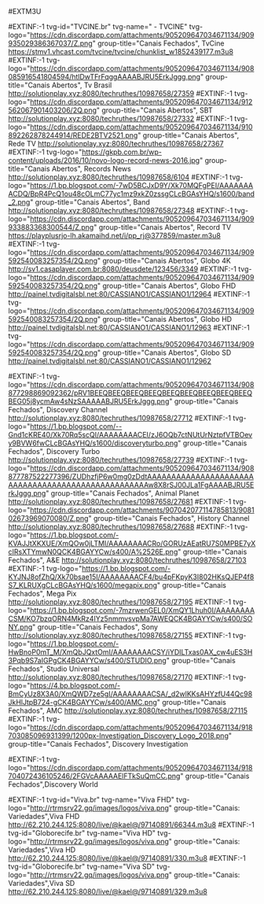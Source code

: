 #EXTM3U

#EXTINF:-1 tvg-id="TVCINE.br" tvg-name=" - TVCINE" tvg-logo="https://cdn.discordapp.com/attachments/905209647034671134/909935029386367037/Z.png" group-title="Canais Fechados", TvCine
https://stmv1.vhcast.com/tvcine/tvcine/chunklist_w1852439177.m3u8
#EXTINF:-1 tvg-logo="https://cdn.discordapp.com/attachments/905209647034671134/908085916541804594/htlDwTFrFqggAAAABJRU5ErkJggg.png" group-title="Canais Abertos", Tv Brasil
http://solutionplay.xyz:8080/techruthes/10987658/27359
#EXTINF:-1 tvg-logo="https://cdn.discordapp.com/attachments/905209647034671134/912562067901403206/2Q.png" group-title="Canais Abertos", SBT
http://solutionplay.xyz:8080/techruthes/10987658/27332
#EXTINF:-1 tvg-logo="https://cdn.discordapp.com/attachments/905209647034671134/910892262878244914/REDE2BTV2521.png" group-title="Canais Abertos", Rede TV
http://solutionplay.xyz:8080/techruthes/10987658/27367
#EXTINF:-1 tvg-logo="https://gkpb.com.br/wp-content/uploads/2016/10/novo-logo-record-news-2016.jpg" group-title="Canais Abertos", Records News
http://solutionplay.xyz:8080/techruthes/10987658/6104
#EXTINF:-1 tvg-logo="https://1.bp.blogspot.com/-7wD5BCJxD9Y/Xk70MQFgPEI/AAAAAAAACDQ/BpR4PcQ1ou48cOLmC77yc1mz9xkZ0zssgCLcBGAsYHQ/s1600/band_2.png" group-title="Canais Abertos", Band
http://solutionplay.xyz:8080/techruthes/10987658/27348
#EXTINF:-1 tvg-logo="https://cdn.discordapp.com/attachments/905209647034671134/909933883368300544/Z.png" group-title="Canais Abertos", Record TV
https://playplusrjo-lh.akamaihd.net/i/pp_rj@377859/master.m3u8
#EXTINF:-1 tvg-logo="https://cdn.discordapp.com/attachments/905209647034671134/909592540083257354/2Q.png" group-title="Canais Abertos", Globo 4K
http://sv1.casaplayer.com.br:8080/deusdete/123456/3349
#EXTINF:-1 tvg-logo="https://cdn.discordapp.com/attachments/905209647034671134/909592540083257354/2Q.png" group-title="Canais Abertos", Globo FHD
http://painel.tvdigitalsbl.net:80/CASSIANO1/CASSIANO1/12964
#EXTINF:-1 tvg-logo="https://cdn.discordapp.com/attachments/905209647034671134/909592540083257354/2Q.png" group-title="Canais Abertos", Globo HD
http://painel.tvdigitalsbl.net:80/CASSIANO1/CASSIANO1/12963
#EXTINF:-1 tvg-logo="https://cdn.discordapp.com/attachments/905209647034671134/909592540083257354/2Q.png" group-title="Canais Abertos", Globo SD
http://painel.tvdigitalsbl.net:80/CASSIANO1/CASSIANO1/12962



#EXTINF:-1 tvg-logo="https://cdn.discordapp.com/attachments/905209647034671134/908877298869092362/pRV1BEEQBEEQBEEQBEEQBEEQBEEQBEEQBEEQBEEQBEG05j8ycmAw4sNzSAAAAABJRU5ErkJggg.png" group-title="Canais Fechados", Discovery Channel
http://solutionplay.xyz:8080/techruthes/10987658/27712
#EXTINF:-1 tvg-logo="https://1.bp.blogspot.com/--Gnd1cKRE40/Xk70Rq5scQI/AAAAAAAACEI/zJ6OQb7ctNUtUrNztpfVTBOevy9BVW6fwCLcBGAsYHQ/s1600/discoveryturbo.png" group-title="Canais Fechados", Discovery Turbo
http://solutionplay.xyz:8080/techruthes/10987658/27739
#EXTINF:-1 tvg-logo="https://cdn.discordapp.com/attachments/905209647034671134/908877787522277396/ZUDhzfjP6w0mg0zDdtAAAAAAAAAAAAAAAAAAAAAAAAAAAAAAAAAAAAAAAAAAAAAAAAAAAw8X8rSJ00JLa1FgAAAABJRU5ErkJggg.png" group-title="Canais Fechados", Animal Planet
http://solutionplay.xyz:8080/techruthes/10987658/27681
#EXTINF:-1 tvg-logo="https://cdn.discordapp.com/attachments/907042077114785813/908102673969070080/Z.png" group-title="Canais Fechados", History Channel
http://solutionplay.xyz:8080/techruthes/10987658/27688
#EXTINF:-1 tvg-logo="https://1.bp.blogspot.com/-KVAJJtXKXUE/XmQOw0jLTMI/AAAAAAAACRo/GORUzAEatRU7S0MPBE7yXcIRsXTYmwN0QCK4BGAYYCw/s400/A%2526E.png" group-title="Canais Fechados", A&E
http://solutionplay.xyz:8080/techruthes/10987658/27103
#EXTINF:-1 tvg-logo="https://1.bp.blogspot.com/-KYJNJ8ofZhQ/Xk70bsae15I/AAAAAAAACF4/bu4pFKpyK3I802HKsQJEP4f8S7_KLRUXgCLcBGAsYHQ/s1600/megapix.png" group-title="Canais Fechados", Mega Pix
http://solutionplay.xyz:8080/techruthes/10987658/27195
#EXTINF:-1 tvg-logo="https://1.bp.blogspot.com/-7mzrwenGEL0/XmQY1Lhuh0I/AAAAAAAACSM/KO7bzqORN4MkRz4IYz5nmmvsvpMa7AWEQCK4BGAYYCw/s400/SONY.png" group-title="Canais Fechados", Sony 
http://solutionplay.xyz:8080/techruthes/10987658/27155
#EXTINF:-1 tvg-logo="https://1.bp.blogspot.com/-HwBnoP0mT_M/XmQbJQxtOmI/AAAAAAAACSY/iYDILTxas0AX_cw4uES3H3Pqb9S7aIGPgCK4BGAYYCw/s400/STUDIO.png" group-title="Canais Fechados", Studio Universal
http://solutionplay.xyz:8080/techruthes/10987658/27170
#EXTINF:-1 tvg-logo="https://4.bp.blogspot.com/-BmCyUz8X3A0/XmQWD7ze5gI/AAAAAAAACSA/_d2wlKKsAHYzfU44Qc98JkHlJtpB724-gCK4BGAYYCw/s400/AMC.png" group-title="Canais Fechados", AMC 
http://solutionplay.xyz:8080/techruthes/10987658/27115
#EXTINF:-1 tvg-logo="https://cdn.discordapp.com/attachments/905209647034671134/918703085096931399/1200px-Investigation_Discovery_Logo_2018.png" group-title="Canais Fechados", Discovery Investigation

#EXTINF:-1 tvg-logo="https://cdn.discordapp.com/attachments/905209647034671134/918704072436105246/2FGVcAAAAAElFTkSuQmCC.png" group-title="Canais Fechados",Discovery World

#EXTINF:-1 tvg-id="Viva.br" tvg-name="Viva FHD" tvg-logo="http://rtrmsrv22.gq/images/logos/viva.png" group-title="Canais: Variedades",Viva FHD
http://62.210.244.125:8080/live/@kael@/97140891/66344.m3u8
#EXTINF:-1 tvg-id="Globorecife.br" tvg-name="Viva HD" tvg-logo="http://rtrmsrv22.gq/images/logos/viva.png" group-title="Canais: Variedades",Viva HD
http://62.210.244.125:8080/live/@kael@/97140891/330.m3u8
#EXTINF:-1 tvg-id="Globorecife.br" tvg-name="Viva SD" tvg-logo="http://rtrmsrv22.gq/images/logos/viva.png" group-title="Canais: Variedades",Viva SD
http://62.210.244.125:8080/live/@kael@/97140891/329.m3u8


